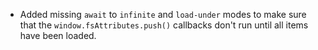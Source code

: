 - Added missing `await` to `infinite` and `load-under` modes to make sure that the `window.fsAttributes.push()` callbacks don't run until all items have been loaded.
